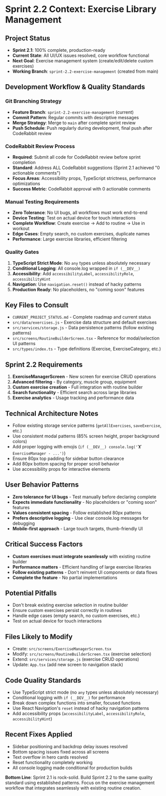# Sprint 2.2 Context: Exercise Library Management

## Project Status
- **Sprint 2.1**: 100% complete, production-ready
- **Current State**: All UI/UX issues resolved, core workflow functional
- **Next Goal**: Exercise management system (create/edit/delete custom exercises)
- **Working Branch**: `sprint-2.2-exercise-management` (created from main)

## Development Workflow & Quality Standards

### **Git Branching Strategy**
- **Feature Branch**: `sprint-2.2-exercise-management` (current)
- **Commit Pattern**: Regular commits with descriptive messages
- **Merge Strategy**: Merge to `main` after complete sprint review
- **Push Schedule**: Push regularly during development, final push after CodeRabbit review

### **CodeRabbit Review Process**
- **Required**: Submit all code for CodeRabbit review before sprint completion
- **Standard**: Address ALL CodeRabbit suggestions (Sprint 2.1 achieved "0 actionable comments")
- **Focus Areas**: Accessibility props, TypeScript strictness, performance optimizations
- **Success Metric**: CodeRabbit approval with 0 actionable comments

### **Manual Testing Requirements**
- **Zero Tolerance**: No UI bugs, all workflows must work end-to-end
- **Device Testing**: Test on actual device for touch interactions
- **Complete Workflow**: Create exercise → Add to routine → Use in workout
- **Edge Cases**: Empty search, no custom exercises, duplicate names
- **Performance**: Large exercise libraries, efficient filtering

### **Quality Gates**
1. **TypeScript Strict Mode**: No `any` types unless absolutely necessary
2. **Conditional Logging**: All console.log wrapped in `if (__DEV__)`
3. **Accessibility**: Add `accessibilityLabel`, `accessibilityRole`, `accessibilityHint`
4. **Navigation**: Use `navigation.reset()` instead of hacky patterns
5. **Production Ready**: No placeholders, no "coming soon" features

## Key Files to Consult
- `CURRENT_PROJECT_STATUS.md` - Complete roadmap and current status
- `src/data/exercises.js` - Exercise data structure and default exercises
- `src/services/storage.js` - Data persistence patterns (follow existing patterns)
- `src/screens/RoutineBuilderScreen.tsx` - Reference for modal/selection UI patterns
- `src/types/index.ts` - Type definitions (Exercise, ExerciseCategory, etc.)

## Sprint 2.2 Requirements
1. **ExerciseManagerScreen** - New screen for exercise CRUD operations
2. **Advanced filtering** - By category, muscle group, equipment
3. **Custom exercise creation** - Full integration with routine builder
4. **Search functionality** - Efficient search across large libraries
5. **Exercise analytics** - Usage tracking and performance data

## Technical Architecture Notes
- Follow existing storage service patterns (`getAllExercises`, `saveExercise`, etc.)
- Use consistent modal patterns (85% screen height, proper background colors)
- Add proper logging with emojis (`if (__DEV__) console.log('🏋️ ExerciseManager - ...')`)
- Ensure 80px top padding for sidebar button clearance
- Add 80px bottom spacing for proper scroll behavior
- Use accessibility props for interactive elements

## User Behavior Patterns
- **Zero tolerance for UI bugs** - Test manually before declaring complete
- **Expects immediate functionality** - No placeholders or "coming soon" features
- **Values consistent spacing** - Follow established 80px patterns
- **Prefers descriptive logging** - Use clear console.log messages for debugging
- **Mobile-first approach** - Large touch targets, thumb-friendly UI

## Critical Success Factors
- **Custom exercises must integrate seamlessly** with existing routine builder
- **Performance matters** - Efficient handling of large exercise libraries  
- **Follow existing patterns** - Don't reinvent UI components or data flows
- **Complete the feature** - No partial implementations

## Potential Pitfalls
- Don't break existing exercise selection in routine builder
- Ensure custom exercises persist correctly in routines
- Handle edge cases (empty search, no custom exercises, etc.)
- Test on actual device for touch interactions

## Files Likely to Modify
- Create: `src/screens/ExerciseManagerScreen.tsx`
- Modify: `src/screens/RoutineBuilderScreen.tsx` (exercise selection)
- Extend: `src/services/storage.js` (exercise CRUD operations)
- Update: `App.tsx` (add new screen to navigation stack)

## Code Quality Standards
- Use TypeScript strict mode (no `any` types unless absolutely necessary)
- Conditional logging with `if (__DEV__)` for performance
- Break down complex functions into smaller, focused functions
- Use React Navigation's `reset` instead of hacky navigation patterns
- Add accessibility props (`accessibilityLabel`, `accessibilityRole`, `accessibilityHint`)

## Recent Fixes Applied
- Sidebar positioning and backdrop delay issues resolved
- Bottom spacing issues fixed across all screens
- Text overflow in hero cards resolved
- Reset functionality completely working
- All console logging made conditional for production builds

**Bottom Line**: Sprint 2.1 is rock-solid. Build Sprint 2.2 to the same quality standard using established patterns. Focus on the exercise management workflow that integrates seamlessly with existing routine creation. 